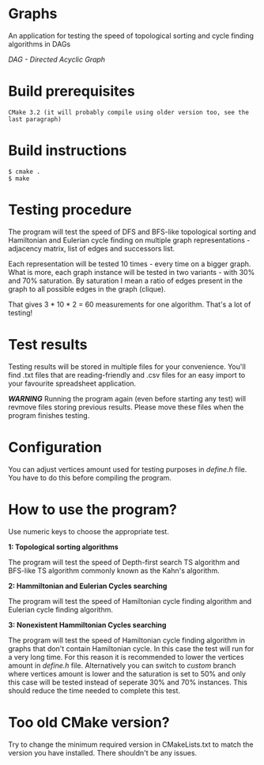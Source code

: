# Graphs
An application for testing the speed of topological sorting and cycle finding algorithms in DAGs

*DAG - Directed Acyclic Graph*

# Build prerequisites
    CMake 3.2 (it will probably compile using older version too, see the last paragraph)

# Build instructions
```
$ cmake .
$ make
```

# Testing procedure
The program will test the speed of DFS and BFS-like topological sorting and Hamiltonian and Eulerian cycle finding
on multiple graph representations - adjacency matrix, list of edges and successors list.

Each representation will be tested 10 times - every time on a bigger graph.
What is more, each graph instance will be tested in two variants - with 30% and 70% saturation.
By saturation I mean a ratio of edges present in the graph to all possible edges in the graph (clique).

That gives 3 * 10 * 2 = 60 measurements for one algorithm. That's a lot of testing!

# Test results
Testing results will be stored in multiple files for your convenience. You'll find .txt files that are reading-friendly
and .csv files for an easy import to your favourite spreadsheet application.

***WARNING***
Running the program again (even before starting any test) will revmove files storing previous results. Please move these files
when the program finishes testing.

# Configuration
You can adjust vertices amount used for testing purposes in *define.h* file. You have to do this before compiling the program.

# How to use the program?
Use numeric keys to choose the appropriate test.

**1: Topological sorting algorithms**

The program will test the speed of Depth-first search TS algorithm and BFS-like TS algorithm commonly known as the
Kahn's algorithm.

**2: Hammiltonian and Eulerian Cycles searching**

The program will test the speed of Hamiltonian cycle finding algorithm and Eulerian cycle finding algorithm.

**3: Nonexistent Hammiltonian Cycles searching**

The program will test the speed of Hamiltonian cycle finding algorithm in graphs that don't contain Hamiltonian cycle.
In this case the test will run for a very long time. For this reason it is recommended to lower the vertices amount in
*define.h* file. Alternatively you can switch to *custom* branch where vertices amount is lower and the saturation is set
to 50% and only this case will be tested instead of seperate 30% and 70% instances. This should reduce the time needed
to complete this test.

# Too old CMake version?
Try to change the minimum required version in CMakeLists.txt to match the version you have installed. There shouldn't be any issues.
